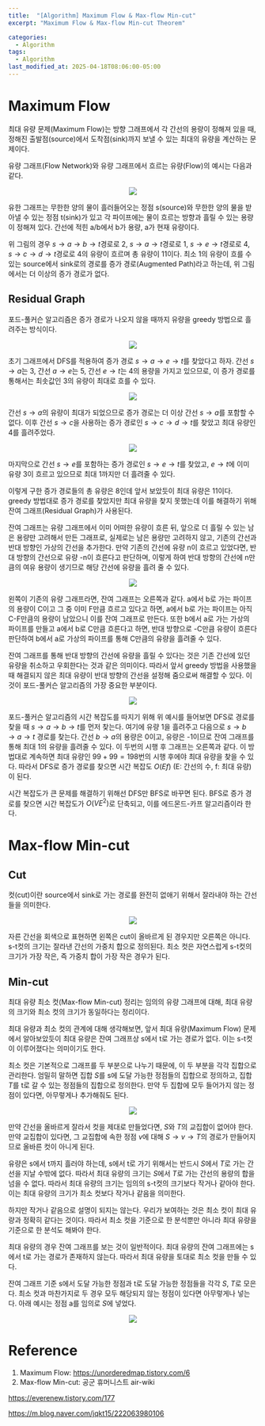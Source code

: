 ```yaml
---
title:  "[Algorithm] Maximum Flow & Max-flow Min-cut"
excerpt: "Maximum Flow & Max-flow Min-cut Theorem"

categories:
  - Algorithm
tags:
  - Algorithm
last_modified_at: 2025-04-18T08:06:00-05:00
---
```


# Maximum Flow
최대 유량 문제(Maximum Flow)는 방향 그래프에서 각 간선의 용량이 정해져 있을 때, 정해진 출발점(source)에서 도착점(sink)까지 보낼 수 있는 최대의 유량을 계산하는 문제이다. 

유량 그래프(Flow Network)와 유량 그래프에서 흐르는 유량(Flow)의 예시는 다음과 같다. 

<p align="center"><img src="https://github.com/user-attachments/assets/50e642a3-7766-45c6-b2fc-444b97d77f20" height="" width=""></p>

유한 그래프는 무한한 양의 물이 흘러들어오는 정점 s(source)와 무한한 양의 물을 받아낼 수 있는 정점 t(sink)가 있고 각 파이프에는 물이 흐르는 방향과 흘릴 수 있는 용량이 정해져 있다. 간선에 적힌 a/b에서 b가 용량, a가 현재 유량이다. 

위 그림의 경우 $s \to a \to b \to t$경로로 2, $s \to a \to t$경로로 1, $s \to e \to t$경로로 4, $s \to c \to d \to t$경로로 4의 유량이 흐르며 총 유량이 11이다. 최소 1의 유량이 흐를 수 있는 source에서 sink로의 경로를 증가 경로(Augmented Path)라고 하는데, 위 그림에서는 더 이상의 증가 경로가 없다. 

## Residual Graph

포드-풀커슨 알고리즘은 증가 경로가 나오지 않을 때까지 유량을 greedy 방법으로 흘려주는 방식이다. 

<p align="center"><img src="https://github.com/user-attachments/assets/bd2d7171-4b57-47bf-a724-ea5930ddb17b" height="" width=""></p>

초기 그래프에서 DFS를 적용하여 증가 경로 $s \to a \to e \to t$를 찾았다고 하자. 간선 $s \to a$는 3, 간선 $a \to e$는 5, 간선 $e \to t$는 4의 용량을 가지고 있으므로, 이 증가 경로를 통해서는 최솟값인 3의 유량이 최대로 흐를 수 있다. 

<p align="center"><img src="https://github.com/user-attachments/assets/547be556-f69a-46e1-8f71-a5cda0319503" height="" width=""></p>

간선 $s \to a$의 유량이 최대가 되었으므로 증가 경로는 더 이상 간선 $s \to a$를 포함할 수 없다. 이후 간선 $s \to c$을 사용하는 증가 경로인 $s \to c \to d \to t$를 찾았고 최대 유량인 4를 흘려주었다. 

<p align="center"><img src="https://github.com/user-attachments/assets/f1558549-355f-448d-9722-c32f66e06b41" height="" width=""></p>

마지막으로 간선 $s \to e$를 포함하는 증가 경로인 $s \to e \to t$를 찾았고, $e \to t$에 이미 유량 3이 흐르고 있으므로 최대 1까지만 더 흘려줄 수 있다. 

이렇게 구한 증가 경로들의 총 유량은 8인데 앞서 보았듯이 최대 유량은 11이다. greedy 방법대로 증가 경로를 찾았지만 최대 유량을 찾지 못했는데 이를 해결하기 위해 잔여 그래프(Residual Graph)가 사용된다. 

잔여 그래프는 유량 그래프에서 이미 어떠한 유량이 흐른 뒤, 앞으로 더 흘릴 수 있는 남은 용량만 고려해서 만든 그래프로, 실제로는 남은 용량만 고려하지 않고, 기존의 간선과 반대 방향인 가상의 간선을 추가한다. 만약 기존의 간선에 유량 n이 흐르고 있었다면, 반대 방향의 간선으로 유량 -n이 흐른다고 판단하며, 이렇게 하여 반대 방향의 간선에 n만큼의 여유 용량이 생기므로 해당 간선에 유량을 흘려 줄 수 있다. 

<p align="center"><img src="https://github.com/user-attachments/assets/794cb5e2-ee1b-4054-9c84-5d15a9a30428" height="" width=""></p>

왼쪽이 기존의 유량 그래프라면, 잔여 그래프는 오른쪽과 같다. 
a에서 b로 가는 파이프의 용량이 C이고 그 중 이미 F만큼 흐르고 있다고 하면, a에서 b로 가는 파이프는 아직 C-F만큼의 용량이 남았으니 이를 잔여 그래프로 만든다. 또한 b에서 a로 가는 가상의 파이프를 만들고 a에서 b로 C만큼 흐른다고 하면, 반대 방향으로 -C만큼 유량이 흐른다 판단하여 b에서 a로 가상의 파이프를 통해 C만큼의 유량을 흘려줄 수 있다. 

잔여 그래프를 통해 반대 방향의 간선에 유량을 흘릴 수 있다는 것은 기존 간선에 있던 유량을 취소하고 우회한다는 것과 같은 의미이다. 따라서 앞서 greedy 방법을 사용했을 때 해결되지 않은 최대 유량이 반대 방향의 간선을 설정해 줌으로써 해결할 수 있다. 이것이 포드-풀커슨 알고리즘의 가장 중요한 부분이다. 

<p align="center"><img src="https://github.com/user-attachments/assets/d805597b-be68-4d41-a323-43a4f06a90a0" height="" width=""></p>

포드-풀커슨 알고리즘의 시간 복잡도를 따지기 위해 위 예시를 들어보면 DFS로 경로를 찾을 때 $s \to a \to b \to t$를 먼저 찾는다. 여기에 유량 1을 흘려주고 다음으로  $s \to b \to a \to t$ 경로를 찾는다. 간선 $b \to a$의 용량은 0이고, 유량은 -1이므로 잔여 그래프를 통해 최대 1의 유량을 흘려줄 수 있다. 이 두번의 시행 후 그래프는 오른쪽과 같다. 이 방법대로 계속하면 최대 유량인 $99+99=198$번의 시행 후에야 최대 유량을 찾을 수 있다. 따라서 DFS로 증가 경로를 찾으면 시간 복잡도 $O(Ef)$ (E: 간선의 수, f: 최대 유량)이 된다. 

시간 복잡도가 큰 문제를 해결하기 위해선 DFS만 BFS로 바꾸면 된다. BFS로 증가 경로를 찾으면 시간 복잡도가 $O(VE^2)$로 단축되고, 이를 에드몬드-카프 알고리즘이라 한다. 

# Max-flow Min-cut
## Cut
컷(cut)이란 source에서 sink로 가는 경로를 완전히 없애기 위해서 잘라내야 하는 간선들을 의미한다. 

<p align="center"><img src="https://github.com/user-attachments/assets/e371632e-f1d7-48ab-82d8-dfaf41398c57" height="" width=""></p>

자른 간선을 회색으로 표현하면 왼쪽은 cut이 올바르게 된 경우지만 오른쪽은 아니다. s-t컷의 크기는 잘라낸 간선의 가중치 합으로 정의된다. 최소 컷은 자연스럽게 s-t컷의 크기가 가장 작은, 즉 가중치 합이 가장 작은 경우가 된다. 

## Min-cut
최대 유량 최소 컷(Max-flow Min-cut) 정리는 임의의 유량 그래프에 대해, 최대 유량의 크기와 최소 컷의 크기가 동일하다는 정리이다. 

최대 유량과 최소 컷의 관계에 대해 생각해보면, 앞서 최대 유량(Maximum Flow) 문제에서 알아보았듯이 최대 유량은 잔여 그래프상 s에서 t로 가는 경로가 없다. 이는 s-t컷이 이루어졌다는 의미이기도 한다. 

최소 컷은 기본적으로 그래프를 두 부분으로 나누기 때문에, 이 두 부분을 각각 집합으로 관리한다. 엄밀히 말하면 집합 $S$를 s에 도달 가능한 정점들의 집합으로 정의하고, 집합 $T$를 t로 갈 수 있는 정점들의 집합으로 정의한다. 만약 두 집합에 모두 들어가지 않는 정점이 있다면, 아무렇게나 추가해줘도 된다. 

<p align="center"><img src="https://github.com/user-attachments/assets/4b5f5c7b-7f38-47ec-bd4a-db48fc711982" height="" width=""></p>

만약 간선을 올바르게 잘라서 컷을 제대로 만들었다면, $S$와 $T$의 교집합이 없어야 한다. 만약 교집합이 있다면, 그 교집합에 속한 정점 $v$에 대해 $S \to v \to T$의 경로가 만들어지므로 올바른 컷이 아니게 된다. 

유량은 s에서 t까지 흘러야 하는데, s에서 t로 가기 위해서는 반드시 $S$에서 $T$로 가는 간선을 지날 수밖에 없다. 따라서 최대 유량의 크기는 $S$에서 $T$로 가는 간선의 용량의 합을 넘을 수 없다. 따라서 최대 유량의 크기는 임의의 s-t컷의 크기보다 작거나 같아야 한다. 이는 최대 유량의 크기가 최소 컷보다 작거나 같음을 의미한다. 

하지만 작거나 같음으로 설명이 되지는 않는다. 우리가 보여하는 것은 최소 컷이 최대 유량과 정확히 같다는 것이다. 따라서 최소 컷을 기준으로 한 분석뿐만 아니라 최대 유량을 기준으로 한 분석도 해봐야 한다. 

최대 유량의 경우 잔여 그래프를 보는 것이 일반적이다. 최대 유량의 잔여 그래프에는 s에서 t로 가는 경로가 존재하지 않는다. 따라서 최대 유량을 토대로 최소 컷을 만들 수 있다. 

잔여 그래프 기준 s에서 도달 가능한 정점과 t로 도달 가능한 정점들을 각각 $S$, $T$로 모은다. 최소 컷과 마찬가지로 두 경우 모두 해당되지 않는 정점이 있다면 아무렇게나 넣는다. 아래 예시는 정점 a를 임의로 $S$에 넣었다. 

<p align="center"><img src="https://github.com/user-attachments/assets/6fc9ab61-ff7b-4ca7-936a-d683eec6e290" height="" width=""></p>



# Reference
1. Maximum Flow: https://unorderedmap.tistory.com/6
2. Max-flow Min-cut: 공군 휴머니스트 air-wiki


https://everenew.tistory.com/177

https://m.blog.naver.com/jqkt15/222063980106
